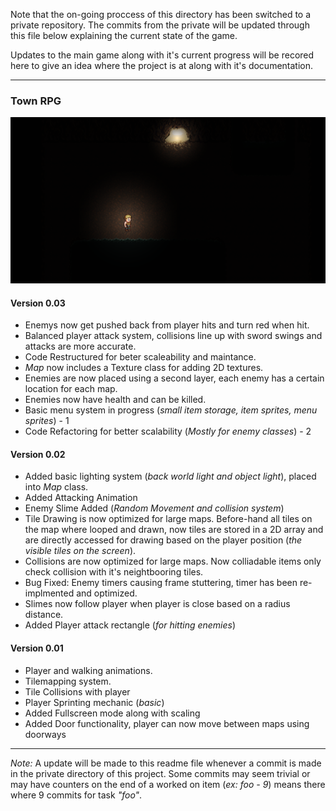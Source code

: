 Note that the on-going proccess of this directory has been switched to a private repository. The commits from the private will be updated through this file below explaining the current state of the game.

Updates to the main game along with it's current progress will be recored here to give an idea where the project is at along with it's documentation.

---
<h3>Town RPG</h3>

<img src="gamePic.PNG"></img>

<h4>Version 0.03</h4>

* Enemys now get pushed back from player hits and turn red when hit.
* Balanced player attack system, collisions line up with sword swings and attacks are more accurate.
* Code Restructured for beter scaleability and maintance.
* *Map* now includes a Texture class for adding 2D textures.
* Enemies are now placed using a second layer, each enemy has a certain location for each map.
* Enemies now have health and can be killed.
* Basic menu system in progress (*small item storage, item sprites, menu sprites*) - 1
* Code Refactoring for better scalability (*Mostly for enemy classes*) - 2

<h4>Version 0.02</h4>

* Added basic lighting system (*back world light and object light*), placed into *Map* class.
* Added Attacking Animation
* Enemy Slime Added (*Random Movement and collision system*)
* Tile Drawing is now optimized for large maps. Before-hand all tiles on the map where looped and drawn, now tiles are stored in a 2D array and are directly accessed for drawing based on the player position (*the visible tiles on the screen*).
* Collisions are now optimized for large maps. Now colliadable items only check collision with it's neightbooring tiles.
* Bug Fixed: Enemy timers causing frame stuttering, timer has been re-implmented and optimized.
* Slimes now follow player when player is close based on a radius distance.
* Added Player attack rectangle (*for hitting enemies*)

<h4>Version 0.01</h4>

* Player and walking animations.
* Tilemapping system.
* Tile Collisions with player
* Player Sprinting mechanic (*basic*)
* Added Fullscreen mode along with scaling
* Added Door functionality, player can now move between maps using doorways

---

*Note:* A update will be made to this readme file whenever a commit is made in the private directory of this project. Some commits may seem trivial or may have counters on the end of a worked on item (*ex: foo - 9*) means there where 9 commits for task *"foo"*.
